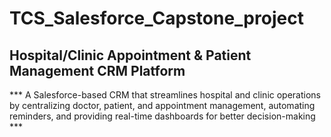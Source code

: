 # TCS_Salesforce_Capstone_project

## Hospital/Clinic Appointment & Patient Management CRM Platform
*** A Salesforce-based CRM that streamlines hospital and clinic operations by centralizing doctor, patient, and appointment management, automating reminders, and providing real-time dashboards for better decision-making ***
